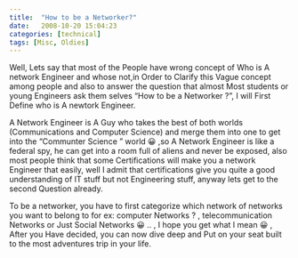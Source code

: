 ```yaml
---
title:  "How to be a Networker?"
date:   2008-10-20 15:04:23
categories: [technical]
tags: [Misc, Oldies]
---
```

Well, Lets say that most of the People have wrong concept of Who is A network Engineer and whose not,in Order to Clarify this Vague concept among people and also to answer the question that almost Most students or young Engineers ask them selves “How to be a Networker ?”, I will First Define who is A newtork Engineer.

A Network Engineer is A Guy who takes the best of both worlds (Communications and Computer Science) and merge them into one to get into the “Communter Science ” world 😀 ,so A Network Engineer is like a federal spy, he can get into a room full of aliens and never be exposed, also most people think that some Certifications will make you a network Engineer that easily, well I admit that certifications give you quite a good understanding of IT stuff but not Engineering stuff, anyway lets get to the second Question already.

To be a networker, you have to first categorize which network of networks you want to belong to for ex: computer Networks ? , telecommunication Networks or Just Social Networks 😀 .. , I hope you get what I mean 😀 , After you Have decided, you can now dive deep and Put on your seat built to the most adventures trip in your life.
